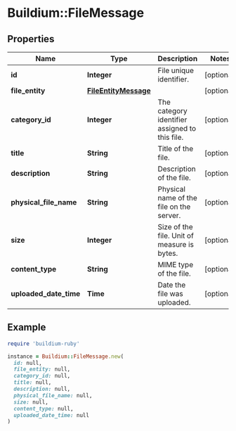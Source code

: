 # Buildium::FileMessage

## Properties

| Name | Type | Description | Notes |
| ---- | ---- | ----------- | ----- |
| **id** | **Integer** | File unique identifier. | [optional] |
| **file_entity** | [**FileEntityMessage**](FileEntityMessage.md) |  | [optional] |
| **category_id** | **Integer** | The category identifier assigned to this file. | [optional] |
| **title** | **String** | Title of the file. | [optional] |
| **description** | **String** | Description of the file. | [optional] |
| **physical_file_name** | **String** | Physical name of the file on the server. | [optional] |
| **size** | **Integer** | Size of the file. Unit of measure is bytes. | [optional] |
| **content_type** | **String** | MIME type of the file. | [optional] |
| **uploaded_date_time** | **Time** | Date the file was uploaded. | [optional] |

## Example

```ruby
require 'buildium-ruby'

instance = Buildium::FileMessage.new(
  id: null,
  file_entity: null,
  category_id: null,
  title: null,
  description: null,
  physical_file_name: null,
  size: null,
  content_type: null,
  uploaded_date_time: null
)
```

